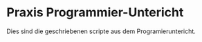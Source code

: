 # Praxis Programmier-Untericht

Dies sind die geschriebenen scripte aus dem Programieruntericht. 
 

